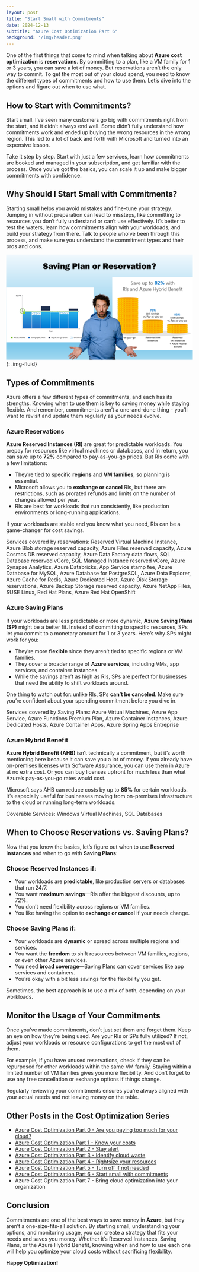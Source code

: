 ```yaml
---
layout: post
title: "Start Small with Commitments"
date: 2024-12-13
subtitle: "Azure Cost Optimization Part 6"
background: '/img/header.png'
---
```


One of the first things that come to mind when talking about **Azure cost optimization** is **reservations**. By committing to a plan, like a VM family for 1 or 3 years, you can save a lot of money. But reservations aren’t the only way to commit. To get the most out of your cloud spend, you need to know the different types of commitments and how to use them. Let’s dive into the options and figure out when to use what.

## How to Start with Commitments?

Start small. I’ve seen many customers go big with commitments right from the start, and it didn’t always end well. Some didn’t fully understand how commitments work and ended up buying the wrong resources in the wrong region. This led to a lot of back and forth with Microsoft and turned into an expensive lesson.

Take it step by step. Start with just a few services, learn how commitments are booked and managed in your subscription, and get familiar with the process. Once you’ve got the basics, you can scale it up and make bigger commitments with confidence.

## Why Should I Start Small with Commitments?

Starting small helps you avoid mistakes and fine-tune your strategy. Jumping in without preparation can lead to missteps, like committing to resources you don’t fully understand or can’t use effectively. It’s better to test the waters, learn how commitments align with your workloads, and build your strategy from there. Talk to people who’ve been through this process, and make sure you understand the commitment types and their pros and cons.

![Slide with the Heading 'Saving Plan or Resrvation'. You can see two images showing the amount you could save either with Saving Plans or Reserved Instances in Azure. In the middle is a man with curley hair that looks confused and overwhelmed by the possibilities.](/img/posts/saving-plan-or-reservation.png){: .img-fluid}

## Types of Commitments

Azure offers a few different types of commitments, and each has its strengths. Knowing when to use them is key to saving money while staying flexible. And remember, commitments aren’t a one-and-done thing - you’ll want to revisit and update them regularly as your needs evolve.

### Azure Reservations

**Azure Reserved Instances (RI)** are great for predictable workloads. You prepay for resources like virtual machines or databases, and in return, you can save up to **72%** compared to pay-as-you-go prices. But RIs come with a few limitations:

- They’re tied to specific **regions** and **VM families**, so planning is essential.  
- Microsoft allows you to **exchange or cancel** RIs, but there are restrictions, such as prorated refunds and limits on the number of changes allowed per year.  
- RIs are best for workloads that run consistently, like production environments or long-running applications.  

If your workloads are stable and you know what you need, RIs can be a game-changer for cost savings.

Services covered by reservations:
Reserved Virtual Machine Instance, Azure Blob storage reserved capacity, Azure Files reserved capacity, Azure Cosmos DB reserved capacity, Azure Data Factory data flows, SQL Database reserved vCore, SQL Managed Instance reserved vCore, Azure Synapse Analytics, Azure Databricks, App Service stamp fee, Azure Database for MySQL, Azure Database for PostgreSQL, Azure Data Explorer, Azure Cache for Redis, Azure Dedicated Host, Azure Disk Storage reservations, Azure Backup Storage reserved capacity, Azure NetApp Files, SUSE Linux, Red Hat Plans, Azure Red Hat OpenShift

### Azure Saving Plans

If your workloads are less predictable or more dynamic, **Azure Saving Plans (SP)** might be a better fit. Instead of committing to specific resources, SPs let you commit to a monetary amount for 1 or 3 years. Here’s why SPs might work for you:

- They’re more **flexible** since they aren’t tied to specific regions or VM families.  
- They cover a broader range of **Azure services**, including VMs, app services, and container instances.  
- While the savings aren’t as high as RIs, SPs are perfect for businesses that need the ability to shift workloads around.  

One thing to watch out for: unlike RIs, SPs **can’t be canceled**. Make sure you’re confident about your spending commitment before you dive in.

Services covered by Saving Plans:
Azure Virtual Machines, Azure App Service, Azure Functions Premium Plan, Azure Container Instances, Azure Dedicated Hosts, Azure Container Apps, Azure Spring Apps Entreprise

### Azure Hybrid Benefit

**Azure Hybrid Benefit (AHB)** isn’t technically a commitment, but it’s worth mentioning here because it can save you a lot of money. If you already have on-premises licenses with Software Assurance, you can use them in Azure at no extra cost. Or you can buy licenses upfront for much less than what Azure’s pay-as-you-go rates would cost.

Microsoft says AHB can reduce costs by up to **85%** for certain workloads. It’s especially useful for businesses moving from on-premises infrastructure to the cloud or running long-term workloads.

Coverable Services:
Windows Virtual Machines, SQL Databases

## When to Choose Reservations vs. Saving Plans?

Now that you know the basics, let’s figure out when to use **Reserved Instances** and when to go with **Saving Plans**:

### Choose Reserved Instances if:

- Your workloads are **predictable**, like production servers or databases that run 24/7.  
- You want **maximum savings**—RIs offer the biggest discounts, up to 72%.  
- You don’t need flexibility across regions or VM families.  
- You like having the option to **exchange or cancel** if your needs change.  

### Choose Saving Plans if:

- Your workloads are **dynamic** or spread across multiple regions and services.  
- You want the **freedom** to shift resources between VM families, regions, or even other Azure services.  
- You need **broad coverage**—Saving Plans can cover services like app services and containers.  
- You’re okay with a bit less savings for the flexibility you get.  

Sometimes, the best approach is to use a mix of both, depending on your workloads.

## Monitor the Usage of Your Commitments

Once you’ve made commitments, don’t just set them and forget them. Keep an eye on how they’re being used. Are your RIs or SPs fully utilized? If not, adjust your workloads or resource configurations to get the most out of them.

For example, if you have unused reservations, check if they can be repurposed for other workloads within the same VM family. Staying within a limited number of VM families gives you more flexibility. And don’t forget to use any free cancellation or exchange options if things change.

Regularly reviewing your commitments ensures you’re always aligned with your actual needs and not leaving money on the table.

## Other Posts in the Cost Optimization Series

- [Azure Cost Optimization Part 0 - Are you paying too much for your cloud?](2024-09-25-are-you-paying-too-much-for-your-cloud.md)
- [Azure Cost Optimization Part 1 - Know your costs](2024-10-01-azure-cost-optimization-part-1-know-your-costs.md)
- [Azure Cost Optimization Part 2 - Stay alert](2024-10-14-azure-cost-optimization-part-2-stay-alert.md)
- [Azure Cost Optimization Part 3 - Identify cloud waste](2024-10-16-azure-cost-optimization-part-3-identify-cloud-waste.md)
- [Azure Cost Optimization Part 4 - Rightsize your resources](2024-10-24-azure-cost-optimization-part-4-rightsize-your-resources.md)
- [Azure Cost Optimization Part 5 - Turn off if not needed](2024-11-15-azure-cost-optimization-part-5-turn-off-if-not-needed.md)
- [Azure Cost Optimization Part 6 - Start small with commitments](2024-12-30-azure-cost-optimization-part-6-start-small-with-commitments.md)
- Azure Cost Optimization Part 7 - Bring cloud optimization into your organization

## Conclusion

Commitments are one of the best ways to save money in **Azure**, but they aren’t a one-size-fits-all solution. By starting small, understanding your options, and monitoring usage, you can create a strategy that fits your needs and saves you money. Whether it’s Reserved Instances, Saving Plans, or the Azure Hybrid Benefit, knowing when and how to use each one will help you optimize your cloud costs without sacrificing flexibility.

**Happy Optimization!**

